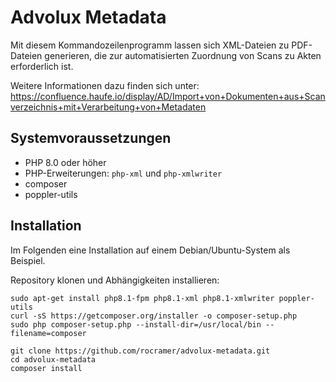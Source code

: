 # Advolux Metadata

Mit diesem Kommandozeilenprogramm lassen sich XML-Dateien zu PDF-Dateien generieren, die zur automatisierten Zuordnung von Scans zu Akten erforderlich ist.

Weitere Informationen dazu finden sich unter: https://confluence.haufe.io/display/AD/Import+von+Dokumenten+aus+Scanverzeichnis+mit+Verarbeitung+von+Metadaten

## Systemvoraussetzungen

* PHP 8.0 oder höher
* PHP-Erweiterungen: `php-xml` und `php-xmlwriter`
* composer
* poppler-utils

## Installation

Im Folgenden eine Installation auf einem Debian/Ubuntu-System als Beispiel.

Repository klonen und Abhängigkeiten installieren:

```
sudo apt-get install php8.1-fpm php8.1-xml php8.1-xmlwriter poppler-utils
curl -sS https://getcomposer.org/installer -o composer-setup.php
sudo php composer-setup.php --install-dir=/usr/local/bin --filename=composer

git clone https://github.com/rocramer/advolux-metadata.git
cd advolux-metadata
composer install
```
